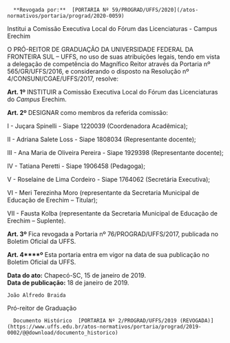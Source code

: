       **Revogada por:**  [PORTARIA Nº 59/PROGRAD/UFFS/2020](/atos-normativos/portaria/prograd/2020-0059) 

   Institui a Comissão Executiva Local do Fórum das Licenciaturas - Campus Erechim  

O PRÓ-REITOR DE GRADUAÇÃO DA UNIVERSIDADE FEDERAL DA FRONTEIRA SUL – UFFS, no uso de suas atribuições legais, tendo em vista a delegação de competência do Magnífico Reitor através da Portaria nº 565/GR/UFFS/2016, e considerando o disposto na Resolução nº 4/CONSUNI/CGAE/UFFS/2017, resolve:

  

 **Art. 1º** INSTITUIR a Comissão Executiva Local do Fórum das Licenciaturas do *Campus* Erechim.

  

 **Art. 2º** DESIGNAR como membros da referida comissão:

 I - Juçara Spinelli - Siape 1220039 (Coordenadora Acadêmica);

 II - Adriana Salete Loss - Siape 1808034 (Representante docente);

 III - Ana Maria de Oliveira Pereira - Siape 1929398 (Representante docente);

 IV - Tatiana Peretti - Siape 1906458 (Pedagoga);

 V - Roselaine de Lima Cordeiro - Siape 1764062 (Secretária Executiva);

 VI - Meri Terezinha Moro (representante da Secretaria Municipal de Educação de Erechim – Titular);

 VII - Fausta Kolba (representante da Secretaria Municipal de Educação de Erechim – Suplente).

  

 **Art. 3º** Fica revogada a Portaria nº 76/PROGRAD/UFFS/2017, publicada no Boletim Oficial da UFFS.

  

 **Art. 4****º** Esta portaria entra em vigor na data de sua publicação no Boletim Oficial da UFFS.

  

   **Data do ato:** Chapecó-SC, 15 de janeiro de 2019.   
 **Data de publicação:**  18 de janeiro de 2019. 

    João Alfredo Braida   
 Pró-reitor de Graduação 

      Documento Histórico  [PORTARIA Nº 2/PROGRAD/UFFS/2019 (REVOGADA)](https://www.uffs.edu.br/atos-normativos/portaria/prograd/2019-0002/@@download/documento_historico)     
      